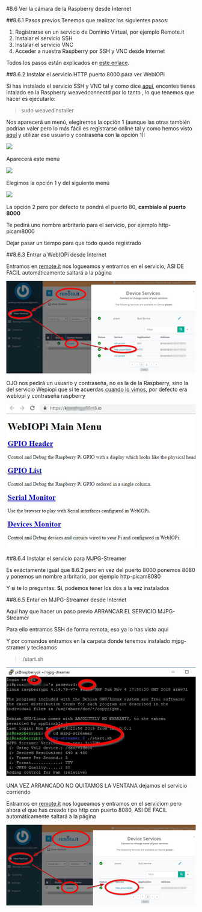 
#8.6 Ver la cámara de la Raspberry desde Internet

##8.6.1 Pasos previos
Tenemos que realizar los siguientes pasos:

1. Registrarse en un servicio de Dominio Virtual, por ejemplo Remote.it
1. Instalar el servicio SSH
1. Instalar el servicio VNC
1. Acceder a nuestra Raspberry por SSH y VNC desde Internet

Todos los pasos están explicados en [este enlace](https://catedu.gitbooks.io/raspberry-muy-basico/content/11-conectando-desde-internet.html). 

##8.6.2 Instalar el servicio HTTP puerto 8000 para ver WebIOPi

Si has instalado el servicio SSH y VNC tal y como dice [aquí](https://catedu.gitbooks.io/raspberry-muy-basico/content/11-conectando-desde-internet/112-instalar-remoteit-en-la-raspberry.html), encontes tienes intalado en la Raspberry weavedconnectd por lo tanto , lo que tenemos que hacer es ejecutarlo:

>sudo weavedinstaller

Nos aparecerá un menú, elegiremos la opción 1 (aunque las otras también podrían valer pero lo más fácil es registrarse online tal y como hemos visto [aquí](https://catedu.gitbooks.io/raspberry-muy-basico/content/11-conectando-desde-internet/111-remoteit.html) y utilizar ese usuario y contraseña con la opción 1):

![](http://forum.weaved.com/uploads/default/original/1X/415af66ac614261c254f11b540f0dd34297998f3.png)

Aparecerá este menú

![](https://catedu.gitbooks.io/raspberry-muy-basico/content/assets/pi@raspberrypi_%20~.jpg)

Elegimos la opción 1 y del siguiente menú

![](https://catedu.gitbooks.io/raspberry-muy-basico/content/assets/otromenu.jpg)

La opción 2 pero por defecto te pondrá el puerto 80, **cambialo al puerto 8000** 

Te pedirá uno nombre arbritario para el servicio, por ejemplo http-picam8000

Dejar pasar un tiempo para que todo quede registrado

##8.6.3 Entrar a WebIOPi desde Internet

Entramos en [remote.it](http://remote.it) nos logueamos y entramos en el servicio, ASI DE FACIL automáticamente saltará a la página

![](/assets/webpiop-remoteit.jpg)

OJO nos pedirá un usuario y contraseña, no es la de la Raspberry, sino la del servicio Wepiopi que si te acuerdas [cuando lo vimos](/8-camara/82-webiopi.md), por defecto era webiopi y contraseña raspberry

![](/assets/webiopi-remoteit2.jpg)

##8.6.4 Instalar el servicio para MJPG-Streamer

Es exáctamente igual que 8.6.2 pero en vez del puerto 8000 ponemos 8080 y ponemos un nombre arbritario, por ejemplo http-picam8080

Y si te lo preguntas: **Sí**, podemos tener los dos a la vez instalados

##8.6.5 Entar en MJPG-Streamer desde Internet

Aquí hay que hacer un paso previo ARRANCAR EL SERVICIO MJPG-Streamer

Para ello entramos SSH de forma remota, eso ya lo has visto aquí

Y por comandos entramos en la carpeta donde tenemos instalado mjpg-stramer y tecleamos 

>./start.sh

![](/assets/start-sh.jpg)

UNA VEZ ARRANCADO NO QUITAMOS LA VENTANA dejamos el servicio corriendo

Entramos en [remote.it](http://remote.it) nos logueamos y entramos en el serviciom pero ahora el que has creado tipo http con puerto 8080, ASI DE FACIL automáticamente saltará a la página

![](/assets/mjpg-stramer-remoteit.jpg)


